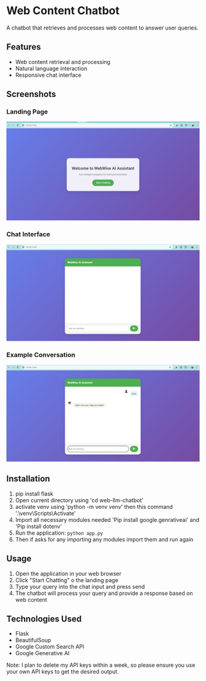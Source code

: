 
# Web Content Chatbot

A chatbot that retrieves and processes web content to answer user queries.

## Features

- Web content retrieval and processing
- Natural language interaction
- Responsive chat interface

## Screenshots

### Landing Page
![Landing Page](images/landing_page.png "Landing Page of the Web Content Chatbot")

### Chat Interface
![Chat Interface](images/chat_interface.png "Chat Interface in Action")

### Example Conversation
![Example Conversation](images/example_conversation.png "An example conversation with the chatbot")

## Installation
1. pip install flask
2. Open current directory using                  'cd web-llm-chatbot'
3. activate venv using                           'python -m venv venv'  then this command '.\venv\Scripts\Activate'
4. Import all necessary modules needed           'Pip install google.genrativeai' and 'Pip install dotenv'
5. Run the application: `python app.py`
6. Then if asks for any importing any modules import them and run again 

## Usage

1. Open the application in your web browser
2. Click "Start Chatting" o the landing page
3. Type your query into the chat input and press send
4. The chatbot will process your query and provide a response based on web content

## Technologies Used

- Flask
- BeautifulSoup
- Google Custom Search API
- Google Generative AI


Note: I plan to delete my API keys within a week, so please ensure you use your own API keys to get the desired output.
